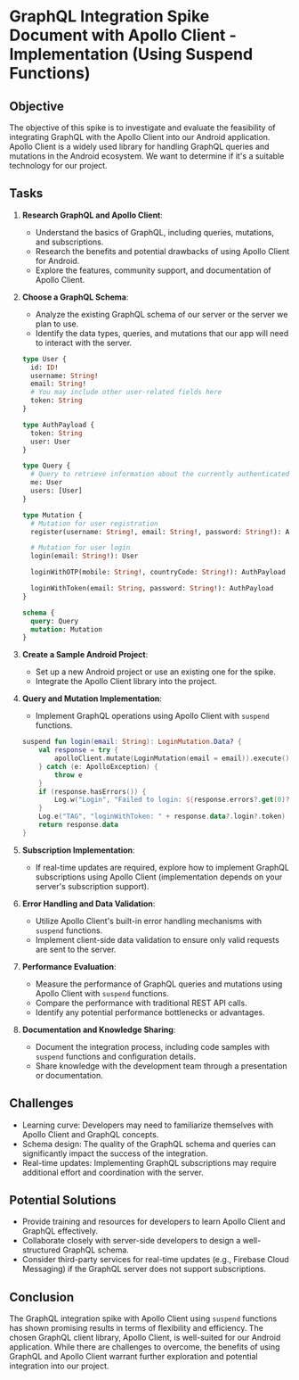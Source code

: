 
# GraphQL Integration Spike Document with Apollo Client - Implementation (Using Suspend Functions)

## Objective
The objective of this spike is to investigate and evaluate the feasibility of integrating GraphQL with the Apollo Client into our Android application. Apollo Client is a widely used library for handling GraphQL queries and mutations in the Android ecosystem. We want to determine if it's a suitable technology for our project.

## Tasks
1. **Research GraphQL and Apollo Client**:
    - Understand the basics of GraphQL, including queries, mutations, and subscriptions.
    - Research the benefits and potential drawbacks of using Apollo Client for Android.
    - Explore the features, community support, and documentation of Apollo Client.

2. **Choose a GraphQL Schema**:
    - Analyze the existing GraphQL schema of our server or the server we plan to use.
    - Identify the data types, queries, and mutations that our app will need to interact with the server.

   ```graphql
   type User {
     id: ID!
     username: String!
     email: String!
     # You may include other user-related fields here
     token: String
   }

   type AuthPayload {
     token: String
     user: User
   }

   type Query {
     # Query to retrieve information about the currently authenticated user
     me: User
     users: [User]
   }

   type Mutation {
     # Mutation for user registration
     register(username: String!, email: String!, password: String!): AuthPayload

     # Mutation for user login
     login(email: String!): User

     loginWithOTP(mobile: String!, countryCode: String!): AuthPayload

     loginWithToken(email: String, password: String!): AuthPayload
   }

   schema {
     query: Query
     mutation: Mutation
   }
   ```

3. **Create a Sample Android Project**:
    - Set up a new Android project or use an existing one for the spike.
    - Integrate the Apollo Client library into the project.

4. **Query and Mutation Implementation**:
    - Implement GraphQL operations using Apollo Client with `suspend` functions.

   ```kotlin
   suspend fun login(email: String): LoginMutation.Data? {
       val response = try {
           apolloClient.mutate(LoginMutation(email = email)).execute()
       } catch (e: ApolloException) {
           throw e
       }
       if (response.hasErrors()) {
           Log.w("Login", "Failed to login: ${response.errors?.get(0)?.message}")
       }
       Log.e("TAG", "loginWithToken: " + response.data?.login?.token)
       return response.data
   }
   ```

5. **Subscription Implementation**:
    - If real-time updates are required, explore how to implement GraphQL subscriptions using Apollo Client (implementation depends on your server's subscription support).

6. **Error Handling and Data Validation**:
    - Utilize Apollo Client's built-in error handling mechanisms with `suspend` functions.
    - Implement client-side data validation to ensure only valid requests are sent to the server.

7. **Performance Evaluation**:
    - Measure the performance of GraphQL queries and mutations using Apollo Client with `suspend` functions.
    - Compare the performance with traditional REST API calls.
    - Identify any potential performance bottlenecks or advantages.

8. **Documentation and Knowledge Sharing**:
    - Document the integration process, including code samples with `suspend` functions and configuration details.
    - Share knowledge with the development team through a presentation or documentation.

## Challenges
- Learning curve: Developers may need to familiarize themselves with Apollo Client and GraphQL concepts.
- Schema design: The quality of the GraphQL schema and queries can significantly impact the success of the integration.
- Real-time updates: Implementing GraphQL subscriptions may require additional effort and coordination with the server.

## Potential Solutions
- Provide training and resources for developers to learn Apollo Client and GraphQL effectively.
- Collaborate closely with server-side developers to design a well-structured GraphQL schema.
- Consider third-party services for real-time updates (e.g., Firebase Cloud Messaging) if the GraphQL server does not support subscriptions.

## Conclusion
The GraphQL integration spike with Apollo Client using `suspend` functions has shown promising results in terms of flexibility and efficiency. The chosen GraphQL client library, Apollo Client, is well-suited for our Android application. While there are challenges to overcome, the benefits of using GraphQL and Apollo Client warrant further exploration and potential integration into our project.
